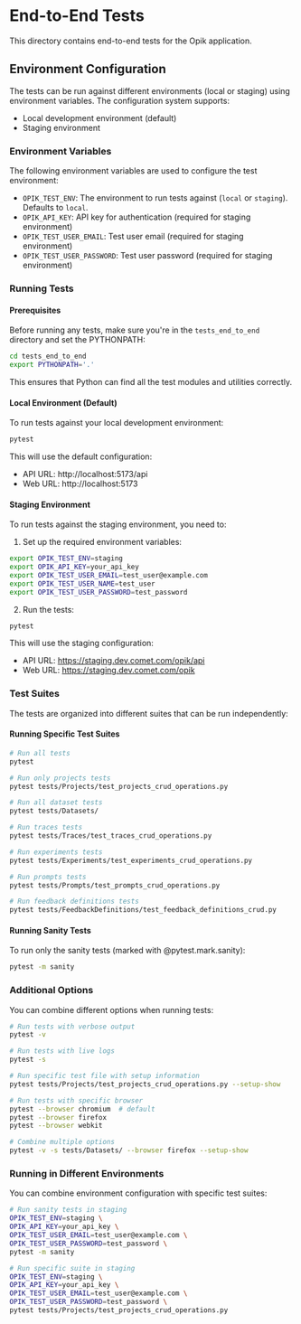 # End-to-End Tests

This directory contains end-to-end tests for the Opik application.

## Environment Configuration

The tests can be run against different environments (local or staging) using environment variables. The configuration system supports:

- Local development environment (default)
- Staging environment

### Environment Variables

The following environment variables are used to configure the test environment:

- `OPIK_TEST_ENV`: The environment to run tests against (`local` or `staging`). Defaults to `local`.
- `OPIK_API_KEY`: API key for authentication (required for staging environment)
- `OPIK_TEST_USER_EMAIL`: Test user email (required for staging environment)
- `OPIK_TEST_USER_PASSWORD`: Test user password (required for staging environment)

### Running Tests

#### Prerequisites

Before running any tests, make sure you're in the `tests_end_to_end` directory and set the PYTHONPATH:

```bash
cd tests_end_to_end
export PYTHONPATH='.'
```

This ensures that Python can find all the test modules and utilities correctly.

#### Local Environment (Default)

To run tests against your local development environment:

```bash
pytest
```

This will use the default configuration:
- API URL: http://localhost:5173/api
- Web URL: http://localhost:5173

#### Staging Environment

To run tests against the staging environment, you need to:

1. Set up the required environment variables:

```bash
export OPIK_TEST_ENV=staging
export OPIK_API_KEY=your_api_key
export OPIK_TEST_USER_EMAIL=test_user@example.com
export OPIK_TEST_USER_NAME=test_user
export OPIK_TEST_USER_PASSWORD=test_password
```

2. Run the tests:

```bash
pytest
```

This will use the staging configuration:
- API URL: https://staging.dev.comet.com/opik/api
- Web URL: https://staging.dev.comet.com/opik

### Test Suites

The tests are organized into different suites that can be run independently:

#### Running Specific Test Suites

```bash
# Run all tests
pytest

# Run only projects tests
pytest tests/Projects/test_projects_crud_operations.py

# Run all dataset tests
pytest tests/Datasets/

# Run traces tests
pytest tests/Traces/test_traces_crud_operations.py

# Run experiments tests
pytest tests/Experiments/test_experiments_crud_operations.py

# Run prompts tests
pytest tests/Prompts/test_prompts_crud_operations.py

# Run feedback definitions tests
pytest tests/FeedbackDefinitions/test_feedback_definitions_crud.py
```

#### Running Sanity Tests

To run only the sanity tests (marked with @pytest.mark.sanity):

```bash
pytest -m sanity
```

### Additional Options

You can combine different options when running tests:

```bash
# Run tests with verbose output
pytest -v

# Run tests with live logs
pytest -s

# Run specific test file with setup information
pytest tests/Projects/test_projects_crud_operations.py --setup-show

# Run tests with specific browser
pytest --browser chromium  # default
pytest --browser firefox
pytest --browser webkit

# Combine multiple options
pytest -v -s tests/Datasets/ --browser firefox --setup-show
```

### Running in Different Environments

You can combine environment configuration with specific test suites:

```bash
# Run sanity tests in staging
OPIK_TEST_ENV=staging \
OPIK_API_KEY=your_api_key \
OPIK_TEST_USER_EMAIL=test_user@example.com \
OPIK_TEST_USER_PASSWORD=test_password \
pytest -m sanity

# Run specific suite in staging
OPIK_TEST_ENV=staging \
OPIK_API_KEY=your_api_key \
OPIK_TEST_USER_EMAIL=test_user@example.com \
OPIK_TEST_USER_PASSWORD=test_password \
pytest tests/Projects/test_projects_crud_operations.py